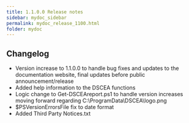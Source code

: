 ```yaml
---
title: 1.1.0.0 Release notes
sidebar: mydoc_sidebar
permalink: mydoc_release_1100.html
folder: mydoc
---
```


## Changelog

* Version increase to 1.1.0.0 to handle bug fixes and updates to the documentation website, final updates before public announcement/release
* Added help information to the DSCEA functions
* Logic change to Get-DSCEAreport.ps1 to handle version increases moving forward regarding C:\ProgramData\DSCEA\logo.png
* $PSVersionErrorsFile fix to date format
* Added Third Party Notices.txt